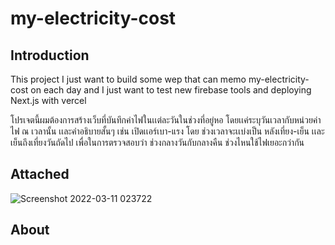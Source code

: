 # my-electricity-cost
## Introduction
This project I just want to build some wep that can memo my-electricity-cost on each day and I just want to test new firebase tools and deploying Next.js with vercel

โปรเจตนี้ผมต้องการสร้างเว็บที่บันทึกค่าไฟในเเต่ละวันในช่วงที่อยู่หอ โดยเเค่ระบุวันเวลากับหน่วยค่าไฟ ณ เวลานั้น เเละคำอธิบายสั้นๆ เช่น เปิดเเอร์เบา-แรง โดย ช่วงเวลาจะเเบ่งเป็น หลังเที่ยง-เย็น เเละ เย็นถึงเที่ยงวันถัดไป เพื่อในการตรวจสอบว่า ช่วงกลางวันกับกลางคืน ช่วงไหนใช้ไฟเยอะกว่ากัน 

## Attached
![Screenshot 2022-03-11 023722](https://user-images.githubusercontent.com/59742129/157742737-af60c040-7e07-4986-92e8-73d4693499f0.png)

## About
